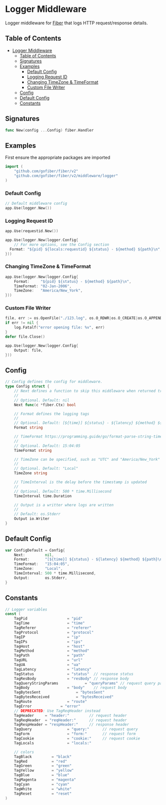 # Logger Middleware
Logger middleware for [Fiber](https://github.com/gofiber/fiber) that logs HTTP request/response details.

## Table of Contents
- [Logger Middleware](#logger-middleware)
	- [Table of Contents](#table-of-contents)
	- [Signatures](#signatures)
	- [Examples](#examples)
		- [Default Config](#default-config)
		- [Logging Request ID](#logging-request-id)
		- [Changing TimeZone & TimeFormat](#changing-timezone--timeformat)
		- [Custom File Writer](#custom-file-writer)
	- [Config](#config)
	- [Default Config](#default-config-1)
	- [Constants](#constants)

## Signatures
```go
func New(config ...Config) fiber.Handler
```

## Examples
First ensure the appropriate packages are imported
```go
import (
	"github.com/gofiber/fiber/v2"
	"github.com/gofiber/fiber/v2/middleware/logger"
)
```

### Default Config
```go
// Default middleware config
app.Use(logger.New())
```

### Logging Request ID
```go
app.Use(requestid.New())

​app​.​Use​(​logger​.​New​(logger.​Config​{
	// For more options, see the Config section
  Format​: "${pid} ${locals:requestid} ${status} - ${method} ${path}​\n​"​,
}))
```

### Changing TimeZone & TimeFormat

```go
app.Use(logger.New(logger.Config{
	Format:     "${pid} ${status} - ${method} ${path}\n",
	TimeFormat: "02-Jan-2006",
	TimeZone:   "America/New_York",
}))
```

### Custom File Writer
```go
file, err := os.OpenFile("./123.log", os.O_RDWR|os.O_CREATE|os.O_APPEND, 0666)
if err != nil {
	log.Fatalf("error opening file: %v", err)
}
defer file.Close()

app.Use(logger.New(logger.Config{
	Output: file,
}))
```

## Config
```go
// Config defines the config for middleware.
type Config struct {
	// Next defines a function to skip this middleware when returned true.
	//
	// Optional. Default: nil
	Next func(c *fiber.Ctx) bool

	// Format defines the logging tags
	//
	// Optional. Default: [${time}] ${status} - ${latency} ${method} ${path}\n
	Format string

	// TimeFormat https://programming.guide/go/format-parse-string-time-date-example.html
	//
	// Optional. Default: 15:04:05
	TimeFormat string

	// TimeZone can be specified, such as "UTC" and "America/New_York" and "Asia/Chongqing", etc
	//
	// Optional. Default: "Local"
	TimeZone string

	// TimeInterval is the delay before the timestamp is updated
	//
	// Optional. Default: 500 * time.Millisecond
	TimeInterval time.Duration

	// Output is a writter where logs are written
	//
	// Default: os.Stderr
	Output io.Writer
}
```

## Default Config
```go
var ConfigDefault = Config{
	Next:         nil,
	Format:       "[${time}] ${status} - ${latency} ${method} ${path}\n",
	TimeFormat:   "15:04:05",
	TimeZone:     "Local",
	TimeInterval: 500 * time.Millisecond,
	Output:       os.Stderr,
}
```

## Constants
```go
// Logger variables
const (
	TagPid					= "pid"
	TagTime					= "time"
	TagReferer				= "referer"
	TagProtocol				= "protocol"
	TagIP					= "ip"
	TagIPs					= "ips"
	TagHost					= "host"
	TagMethod				= "method"
	TagPath					= "path"
	TagURL					= "url"
	TagUA					= "ua"
	TagLatency				= "latency"
	TagStatus				= "status"	// response status
	TagResBody				= "resBody"	// response body
	TagQueryStringParams			= "queryParams"	// request query parameters
	TagBody					= "body"	// request body
	TagBytesSent				= "bytesSent"
	TagBytesReceived			= "bytesReceived"
	TagRoute				= "route"
	TagError             = "error"
	// DEPRECATED: Use TagReqHeader instead
	TagHeader     = "header:"         // request header
	TagReqHeader  = "reqHeader:"      // request header
	TagRespHeader = "respHeader:"     // response header
	TagQuery				= "query:"      // request query
	TagForm					= "form:"       // request form
	TagCookie				= "cookie:"     // request cookie
	TagLocals				= "locals:"

	// colors
	TagBlack         = "black"
	TagRed           = "red"
	TagGreen         = "green"
	TagYellow        = "yellow"
	TagBlue          = "blue"
	TagMagenta       = "magenta"
	TagCyan          = "cyan"
	TagWhite         = "white"
	TagReset         = "reset"
)
```

